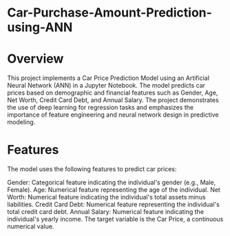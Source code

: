 # Car-Purchase-Amount-Prediction-using-ANN

# Overview

This project implements a Car Price Prediction Model using an Artificial Neural Network (ANN) in a Jupyter Notebook. The model predicts car prices based on demographic and financial features such as Gender, Age, Net Worth, Credit Card Debt, and Annual Salary. The project demonstrates the use of deep learning for regression tasks and emphasizes the importance of feature engineering and neural network design in predictive modeling.

# Features

The model uses the following features to predict car prices:

Gender: Categorical feature indicating the individual's gender (e.g., Male, Female).
Age: Numerical feature representing the age of the individual.
Net Worth: Numerical feature indicating the individual's total assets minus liabilities.
Credit Card Debt: Numerical feature representing the individual's total credit card debt.
Annual Salary: Numerical feature indicating the individual's yearly income.
The target variable is the Car Price, a continuous numerical value.
